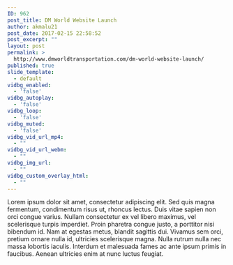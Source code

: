 ```yaml
---
ID: 962
post_title: DM World Website Launch
author: akmalu21
post_date: 2017-02-15 22:58:52
post_excerpt: ""
layout: post
permalink: >
  http://www.dmworldtransportation.com/dm-world-website-launch/
published: true
slide_template:
  - default
vidbg_enabled:
  - 'false'
vidbg_autoplay:
  - 'false'
vidbg_loop:
  - 'false'
vidbg_muted:
  - 'false'
vidbg_vid_url_mp4:
  - ""
vidbg_vid_url_webm:
  - ""
vidbg_img_url:
  - ""
vidbg_custom_overlay_html:
  - ""
---
```

Lorem ipsum dolor sit amet, consectetur adipiscing elit. Sed quis magna fermentum, condimentum risus ut, rhoncus lectus. Duis vitae sapien non orci congue varius. Nullam consectetur ex vel libero maximus, vel scelerisque turpis imperdiet. Proin pharetra congue justo, a porttitor nisi bibendum id. Nam at egestas metus, blandit sagittis dui. Vivamus sem orci, pretium ornare nulla id, ultricies scelerisque magna. Nulla rutrum nulla nec massa lobortis iaculis. Interdum et malesuada fames ac ante ipsum primis in faucibus. Aenean ultricies enim at nunc luctus feugiat.